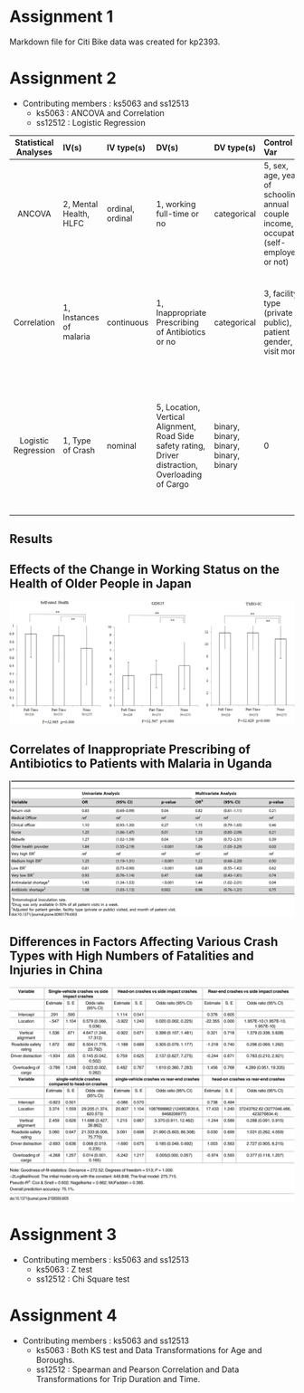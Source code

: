 # Assignment 1

Markdown file for Citi Bike data was created for kp2393.


# Assignment 2

* Contributing members : ks5063 and ss12513
    * ks5063 : ANCOVA and Correlation
    * ss12512 : Logistic Regression

| **Statistical Analyses**	|  **IV(s)**  |  **IV type(s)** |  **DV(s)**  |  **DV type(s)**  |  **Control Var** | **Control Var type**  | **Question to be answered** | **_H0_** | **alpha** | **link to paper**| 
|:----------:|:----------|:------------|:-------------|:-------------|:------------|:------------- |:------------------|:----:|:-------:|:-------|
ANCOVA	| 2, Mental Health, HLFC | ordinal, ordinal | 1, working full-time or no| categorical | 5, sex, age, years of schooling, annual couple income, occupation (self-employed or not) | categorical, discrete numerical, discrete numerical, discrete numerical, categorical | 	Do participants in full-time status have mental health significantly higher than control group | Mental Health test groups <= Mental Health control group, HLFC test groups <= HLFC control group | 0.05 | [Effects of the Change in Working Status on the Health of Older People in Japan](https://journals.plos.org/plosone/article?id=10.1371/journal.pone.0144069) |
 Correlation	| 1, Instances of malaria | continuous | 1,  Inappropriate Prescribing of Antibiotics or no| categorical | 3, facility type (private or public), patient gender, visit month  | categorical, categorical, discrete numerical | 	Do facilities with higher Inappropriate Prescribing of Antibiotics have malaria cases significantly higher than control group | Malaria Cases test groups <= Malaria Cases control group | 0.05 | [Correlates of Inappropriate Prescribing of Antibiotics to Patients with Malaria in Uganda](https://journals.plos.org/plosone/article?id=10.1371/journal.pone.0090179) |
 Logistic Regression	| 1, Type of Crash | nominal | 5,  Location, Vertical Alignment, Road Side safety rating, Driver distraction, Overloading of Cargo| binary, binary, binary, binary, binary | 0  | NA | 	Do high fatalty car crashes with certain attributes have a higher chance of belonging to a certain crash type than crashes with different attributes  | P(Crash_Test) <= P(Crash_Control)  | 0.05 | [Differences in Factors Affecting Various Crash Types with High Numbers of Fatalities and Injuries in China](https://journals.plos.org/plosone/article?id=10.1371/journal.pone.0158559) |

## Results

## Effects of the Change in Working Status on the Health of Older People in Japan
![Effects of the Change in Working Status on the Health of Older People in Japan](Img1.PNG)
## Correlates of Inappropriate Prescribing of Antibiotics to Patients with Malaria in Uganda
![Correlates of Inappropriate Prescribing of Antibiotics to Patients with Malaria in Uganda](Img2.png)
## Differences in Factors Affecting Various Crash Types with High Numbers of Fatalities and Injuries in China
![Differences in Factors Affecting Various Crash Types with High Numbers of Fatalities and Injuries in China](Img3.PNG)

# Assignment 3

* Contributing members : ks5063 and ss12513
    * ks5063 : Z test
    * ss12512 : Chi Square test
    
# Assignment 4

* Contributing members : ks5063 and ss12513
    * ks5063 : Both KS test and Data Transformations for Age and Boroughs.
    * ss12512 : Spearman and Pearson Correlation and Data Transformations for Trip Duration and Time.    

    
    
